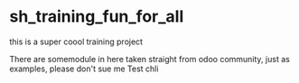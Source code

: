 # sh_training_fun_for_all
this is a super coool training project 

There are somemodule in here taken straight from odoo community, just as examples, please don't sue me
Test chli
